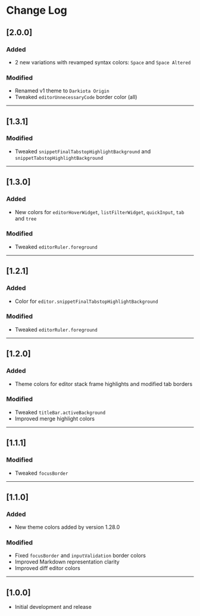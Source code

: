 # Change Log
## [2.0.0]
### Added
- 2 new variations with revamped syntax colors: `Space` and `Space Altered`
### Modified
- Renamed v1 theme to `Darkiota Origin`
- Tweaked `editorUnnecessaryCode` border color (all)
---
## [1.3.1]
### Modified
- Tweaked `snippetFinalTabstopHighlightBackground` and `snippetTabstopHighlightBackground`
---
## [1.3.0]
### Added
- New colors for `editorHoverWidget`, `listFilterWidget`, `quickInput`, `tab` and `tree`
### Modified
- Tweaked `editorRuler.foreground`
---
## [1.2.1]
### Added
- Color for `editor.snippetFinalTabstopHighlightBackground`
### Modified
- Tweaked `editorRuler.foreground`
---
## [1.2.0]
### Added
- Theme colors for editor stack frame highlights and modified tab borders
### Modified
- Tweaked `titleBar.activeBackground`
- Improved merge highlight colors
---
## [1.1.1]
### Modified
- Tweaked `focusBorder`
---
## [1.1.0]
### Added
- New theme colors added by version 1.28.0

### Modified
- Fixed `focusBorder` and `inputValidation` border colors 
- Improved Markdown representation clarity
- Improved diff editor colors
---
## [1.0.0]
- Initial development and release